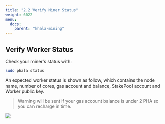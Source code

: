 ```yaml
---
title: "2.2 Verify Miner Status"
weight: 6022
menu:
  docs:
    parent: "khala-mining"
---
```


## Verify Worker Status

Check your miner's status with:

```bash
sudo phala status
```

An expected worker status is shown as follow, which contains the node name, number of cores, gas account and balance, StakePool account and Worker public key.

> Warning will be sent if your gas account balance is under 2 PHA so you can recharge in time.

![](/images/docs/khala-mining/2-3-1.png)
